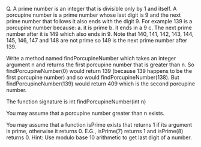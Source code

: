 Q. A prime number is an integer that is divisible only by 1 and itself. A porcupine number is a prime number whose last digit is 9 and the next prime number that follows it also ends with the digit 9. For example 139 is a porcupine number because:
    a. it is prime
    b. it ends in a 9
    c. The next prime number after it is 149 which also ends in 9. Note that 140, 141, 142, 143, 144, 145, 146, 147 and 148 are not prime so 149 is the next prime number after 139.

Write a method named findPorcupineNumber which takes an integer argument n and returns the first porcupine number that is greater than n. So findPorcupineNumber(0) would return 139 (because 139 happens to be the first porcupine number) and so would findPorcupineNumber(138). But findPorcupineNumber(139) would return 409 which is the second porcupine number.

The function signature is
	int findPorcupineNumber(int n)

You may assume that a porcupine number greater than n exists.

You may assume that a function isPrime exists that returns 1 if its argument is prime, otherwise it returns 0. E.G., isPrime(7) returns 1 and isPrime(8) returns 0.
Hint: Use modulo base 10 arithmetic to get last digit of a number.